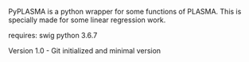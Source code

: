 PyPLASMA is a python wrapper for some functions
of PLASMA. This is specially made for some linear
regression work.

requires:
swig
python 3.6.7

Version 1.0 - Git initialized and minimal version

